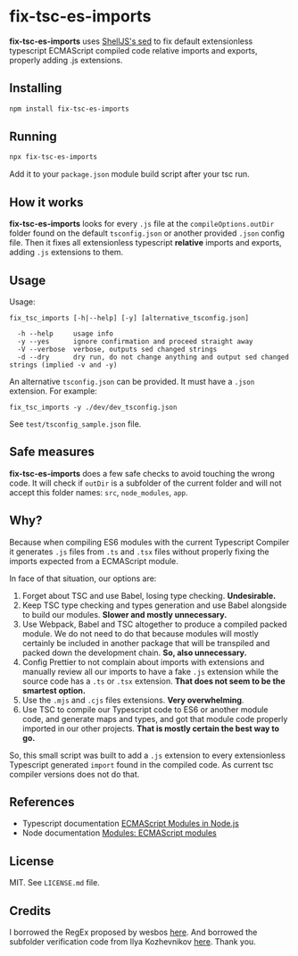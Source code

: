 # fix-tsc-es-imports

**fix-tsc-es-imports** uses [ShellJS's sed](https://github.com/shelljs/shelljs#sedoptions-search_regex-replacement-file--file-) to fix default extensionless typescript ECMAScript compiled code relative imports and exports, properly adding .js extensions.

## Installing

```sh
npm install fix-tsc-es-imports
```

## Running

```sh
npx fix-tsc-es-imports
```

Add it to your `package.json` module build script after your tsc run.

## How it works

**fix-tsc-es-imports** looks for every `.js` file at the `compileOptions.outDir` folder found on the default `tsconfig.json` or another provided `.json` config file. Then it fixes all extensionless typescript **relative** imports and exports, adding `.js` extensions to them.

## Usage

Usage:

```script
fix_tsc_imports [-h|--help] [-y] [alternative_tsconfig.json]

  -h --help     usage info
  -y --yes      ignore confirmation and proceed straight away
  -V --verbose  verbose, outputs sed changed strings
  -d --dry      dry run, do not change anything and output sed changed strings (implied -v and -y)
```

An alternative `tsconfig.json` can be provided. It must have a `.json` extension. For example:

`fix_tsc_imports -y ./dev/dev_tsconfig.json`

See `test/tsconfig_sample.json` file.

## Safe measures

**fix-tsc-es-imports** does a few safe checks to avoid touching the wrong code. It will check if `outDir` is a subfolder of the current folder and will not accept this folder names: `src`, `node_modules`, `app`.

## Why?

Because when compiling ES6 modules with the current Typescript Compiler it generates `.js` files from `.ts` and `.tsx` files without properly fixing the imports expected from a ECMAScript module.

In face of that situation, our options are:

1. Forget about TSC and use Babel, losing type checking. **Undesirable.**
2. Keep TSC type checking and types generation and use Babel alongside to build our modules. **Slower and mostly unnecessary.**
3. Use Webpack, Babel and TSC altogether to produce a compiled packed module. We do not need to do that because modules will mostly certainly be included in another package that will be transpiled and packed down the development chain. **So, also unnecessary.**
4. Config Prettier to not complain about imports with extensions and manually review all our imports to have a fake `.js` extension while the source code has a `.ts` or `.tsx` extension. **That does not seem to be the smartest option.**
5. Use the `.mjs` and `.cjs` files extensions. **Very overwhelming**.
6. Use TSC to compile our Typescript code to ES6 or another module code, and generate maps and types, and got that module code properly imported in our other projects. **That is mostly certain the best way to go.**

So, this small script was built to add a `.js` extension to every extensionless Typescript generated `import` found in the compiled code. As current tsc compiler versions does not do that.

## References

- Typescript documentation [ECMAScript Modules in Node.js](https://www.typescriptlang.org/docs/handbook/esm-node.html)
- Node documentation [Modules: ECMAScript modules](https://nodejs.org/api/esm.html#modules-ecmascript-modules)

## License

MIT. See `LICENSE.md` file.

## Credits

I borrowed the RegEx proposed by wesbos [here](https://stackoverflow.com/questions/62619058/appending-js-extension-on-relative-import-statements-during-typescript-compilat/73075563#73075563). And borrowed the subfolder verification code from Ilya Kozhevnikov [here](https://stackoverflow.com/questions/37521893/determine-if-a-path-is-subdirectory-of-another-in-node-js). Thank you.
